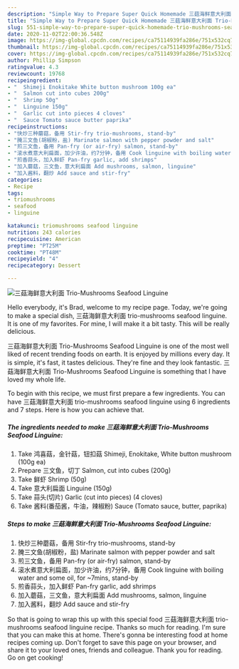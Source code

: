 ```yaml
---
description: "Simple Way to Prepare Super Quick Homemade 三菇海鲜意大利面 Trio-Mushrooms Seafood Linguine"
title: "Simple Way to Prepare Super Quick Homemade 三菇海鲜意大利面 Trio-Mushrooms Seafood Linguine"
slug: 551-simple-way-to-prepare-super-quick-homemade-trio-mushrooms-seafood-linguine
date: 2020-11-02T22:00:36.548Z
image: https://img-global.cpcdn.com/recipes/ca75114939fa286e/751x532cq70/三菇海鲜意大利面-trio-mushrooms-seafood-linguine-recipe-main-photo.jpg
thumbnail: https://img-global.cpcdn.com/recipes/ca75114939fa286e/751x532cq70/三菇海鲜意大利面-trio-mushrooms-seafood-linguine-recipe-main-photo.jpg
cover: https://img-global.cpcdn.com/recipes/ca75114939fa286e/751x532cq70/三菇海鲜意大利面-trio-mushrooms-seafood-linguine-recipe-main-photo.jpg
author: Phillip Simpson
ratingvalue: 4.3
reviewcount: 19768
recipeingredient:
- "  Shimeji Enokitake White button mushroom 100g ea"
- "  Salmon cut into cubes 200g"
- "  Shrimp 50g"
- "  Linguine 150g"
- "  Garlic cut into pieces 4 cloves"
- "  Sauce Tomato sauce butter paprika"
recipeinstructions:
- "快炒三种蘑菇，备用 Stir-fry trio-mushrooms, stand-by"
- "腌三文鱼(胡椒粉，盐) Marinate salmon with pepper powder and salt"
- "煎三文鱼，备用 Pan-fry (or air-fry) salmon, stand-by"
- "滚水煮意大利扁面，加少许油，约7分钟，备用 Cook linguine with boiling water and some oil, for ~7mins, stand-by"
- "煎香蒜头，加入鲜虾 Pan-fry garlic, add shrimps"
- "加入蘑菇，三文鱼，意大利扁面 Add mushrooms, salmon, linguine"
- "加入酱料，翻炒 Add sauce and stir-fry"
categories:
- Recipe
tags:
- triomushrooms
- seafood
- linguine

katakunci: triomushrooms seafood linguine 
nutrition: 243 calories
recipecuisine: American
preptime: "PT25M"
cooktime: "PT48M"
recipeyield: "4"
recipecategory: Dessert

---
```



![三菇海鲜意大利面 Trio-Mushrooms Seafood Linguine](https://img-global.cpcdn.com/recipes/ca75114939fa286e/751x532cq70/三菇海鲜意大利面-trio-mushrooms-seafood-linguine-recipe-main-photo.jpg)

Hello everybody, it's Brad, welcome to my recipe page. Today, we're going to make a special dish, 三菇海鲜意大利面 trio-mushrooms seafood linguine. It is one of my favorites. For mine, I will make it a bit tasty. This will be really delicious.

三菇海鲜意大利面 Trio-Mushrooms Seafood Linguine is one of the most well liked of recent trending foods on earth. It is enjoyed by millions every day. It is simple, it's fast, it tastes delicious. They're fine and they look fantastic. 三菇海鲜意大利面 Trio-Mushrooms Seafood Linguine is something that I have loved my whole life.




To begin with this recipe, we must first prepare a few ingredients. You can have 三菇海鲜意大利面 trio-mushrooms seafood linguine using 6 ingredients and 7 steps. Here is how you can achieve that.

<!--inarticleads1-->

##### The ingredients needed to make 三菇海鲜意大利面 Trio-Mushrooms Seafood Linguine:

1. Take  鸿喜菇，金针菇，钮扣菇 Shimeji, Enokitake, White button mushroom (100g ea)
1. Prepare  三文鱼，切丁 Salmon, cut into cubes (200g)
1. Take  鲜虾 Shrimp (50g)
1. Take  意大利扁面 Linguine (150g)
1. Take  蒜头(切片) Garlic (cut into pieces) (4 cloves)
1. Take  酱料(番茄酱，牛油，辣椒粉) Sauce (Tomato sauce, butter, paprika)




<!--inarticleads2-->

##### Steps to make 三菇海鲜意大利面 Trio-Mushrooms Seafood Linguine:

1. 快炒三种蘑菇，备用 Stir-fry trio-mushrooms, stand-by
1. 腌三文鱼(胡椒粉，盐) Marinate salmon with pepper powder and salt
1. 煎三文鱼，备用 Pan-fry (or air-fry) salmon, stand-by
1. 滚水煮意大利扁面，加少许油，约7分钟，备用 Cook linguine with boiling water and some oil, for ~7mins, stand-by
1. 煎香蒜头，加入鲜虾 Pan-fry garlic, add shrimps
1. 加入蘑菇，三文鱼，意大利扁面 Add mushrooms, salmon, linguine
1. 加入酱料，翻炒 Add sauce and stir-fry




So that is going to wrap this up with this special food 三菇海鲜意大利面 trio-mushrooms seafood linguine recipe. Thanks so much for reading. I'm sure that you can make this at home. There's gonna be interesting food at home recipes coming up. Don't forget to save this page on your browser, and share it to your loved ones, friends and colleague. Thank you for reading. Go on get cooking!
